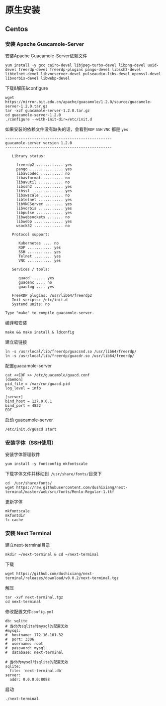 # 原生安装

## Centos

### 安装 Apache Guacamole-Server

安装Apache Guacamole-Server依赖文件

```shell
yum install -y gcc cairo-devel libjpeg-turbo-devel libpng-devel uuid-devel freerdp-devel freerdp-plugins pango-devel libssh2-devel libtelnet-devel libvncserver-devel pulseaudio-libs-devel openssl-devel libvorbis-devel libwebp-devel
```

下载&解压&configure
```shell
wget https://mirror.bit.edu.cn/apache/guacamole/1.2.0/source/guacamole-server-1.2.0.tar.gz
tar -xzf guacamole-server-1.2.0.tar.gz
cd guacamole-server-1.2.0
./configure --with-init-dir=/etc/init.d
```

如果安装的依赖文件没有缺失的话，会看到`RDP` `SSH` `VNC` 都是 `yes`

```shell
------------------------------------------------
guacamole-server version 1.2.0
------------------------------------------------

   Library status:

     freerdp2 ............ yes
     pango ............... yes
     libavcodec .......... no
     libavformat.......... no
     libavutil ........... no
     libssh2 ............. yes
     libssl .............. yes
     libswscale .......... no
     libtelnet ........... yes
     libVNCServer ........ yes
     libvorbis ........... yes
     libpulse ............ yes
     libwebsockets ....... no
     libwebp ............. yes
     wsock32 ............. no

   Protocol support:

      Kubernetes .... no
      RDP ........... yes
      SSH ........... yes
      Telnet ........ yes
      VNC ........... yes

   Services / tools:

      guacd ...... yes
      guacenc .... no
      guaclog .... yes

   FreeRDP plugins: /usr/lib64/freerdp2
   Init scripts: /etc/init.d
   Systemd units: no

Type "make" to compile guacamole-server.

```

编译和安装

```shell
make && make install & ldconfig
```

建立软链接

```shell
ln -s /usr/local/lib/freerdp/guacsnd.so /usr/lib64/freerdp/
ln -s /usr/local/lib/freerdp/guacdr.so /usr/lib64/freerdp/
```

配置guacamole-server
```shell
cat <<EOF >> /etc/guacamole/guacd.conf
[daemon]
pid_file = /var/run/guacd.pid
log_level = info

[server]
bind_host = 127.0.0.1
bind_port = 4822
EOF
```

启动 guacamole-server
```shell
/etc/init.d/guacd start
```

### 安装字体（SSH使用）

安装字体管理软件
```shell
yum install -y fontconfig mkfontscale
```

下载字体文件并移动到` /usr/share/fonts/`目录下
```shell
cd  /usr/share/fonts/
wget https://raw.githubusercontent.com/dushixiang/next-terminal/master/web/src/fonts/Menlo-Regular-1.ttf
```

更新字体
```shell
mkfontscale
mkfontdir
fc-cache
```
### 安装 Next Terminal
建立next-terminal目录
```shell
mkdir ~/next-terminal & cd ~/next-terminal
```

下载
```shell
wget https://github.com/dushixiang/next-terminal/releases/download/v0.0.2/next-terminal.tgz
```

解压
```shell
tar -xvf next-terminal.tgz
cd next-terminal
```

修改配置文件`config.yml`
```shell
db: sqlite
# 当db为sqlite时mysql的配置无效
#mysql:
#  hostname: 172.16.101.32
#  port: 3306
#  username: root
#  password: mysql
#  database: next-terminal

# 当db为mysql时sqlite的配置无效
sqlite:
  file: 'next-terminal.db'
server:
  addr: 0.0.0.0:8088
```

启动
```shell
./next-terminal
```